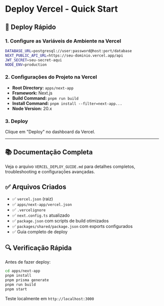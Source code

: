 # Deploy Vercel - Quick Start

## 🚀 Deploy Rápido

### 1. Configure as Variáveis de Ambiente na Vercel

```bash
DATABASE_URL=postgresql://user:password@host:port/database
NEXT_PUBLIC_API_URL=https://seu-dominio.vercel.app/api
JWT_SECRET=seu-secret-aqui
NODE_ENV=production
```

### 2. Configurações do Projeto na Vercel

- **Root Directory:** `apps/next-app`
- **Framework:** Next.js
- **Build Command:** `pnpm run build`
- **Install Command:** `pnpm install --filter=next-app...`
- **Node Version:** 20.x

### 3. Deploy

Clique em "Deploy" no dashboard da Vercel.

---

## 📚 Documentação Completa

Veja o arquivo `VERCEL_DEPLOY_GUIDE.md` para detalhes completos, troubleshooting e configurações avançadas.

## ✅ Arquivos Criados

- ✅ `vercel.json` (raiz)
- ✅ `apps/next-app/vercel.json`
- ✅ `.vercelignore`
- ✅ `next.config.ts` atualizado
- ✅ `package.json` com scripts de build otimizados
- ✅ `packages/shared/package.json` com exports configurados
- ✅ Guia completo de deploy

## 🔍 Verificação Rápida

Antes de fazer deploy:

```bash
cd apps/next-app
pnpm install
pnpm prisma generate
pnpm run build
pnpm start
```

Teste localmente em `http://localhost:3000`
